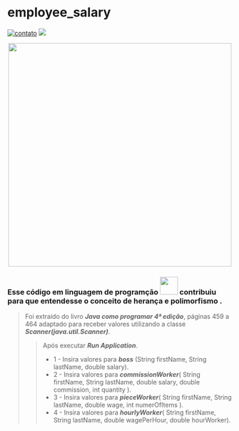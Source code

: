 # employee_salary
[![contato](https://img.shields.io/badge/Windows-0078D6?style=for-the-badge&logo=windows&logoColor=white)]()
[![](https://img.shields.io/badge/Ubuntu-E95420?style=for-the-badge&logo=ubuntu&logoColor=white)]()</p>



<div align="center">
  <img src="" width="500px"/>
       </div>


 <p><h3> Esse código em linguagem de programção <img src="https://cdn.jsdelivr.net/gh/devicons/devicon/icons/java/java-plain-wordmark.svg" 
 width"40" height="40"/> contribuiu para que entendesse o conceito de herança e polimorfismo   
.</h3></p>
 <p></p>

>   Foi extraído do livro ***Java como programar 4ª edição***, páginas 459 a 464
     adaptado para receber valores utilizando a classe ***Scanner(java.util.Scanner)***.
>> Após executar ***Run Application***. 
>>- 1 - Insira valores para ***boss*** (String firstName, String lastName, double salary).
>>- 2 - Insira valores para ***commissionWorker***( String firstName, String lastName, double salary, double commission, int quantity ).
>>- 3 - Insira valores para ***pieceWorker***( String firstName, String lastName, double wage,  int numerOfItems ).
>>- 4 - Insira valores para ***hourlyWorker***( String firstName, String lastName, double wagePerHour, double hourWorker).
